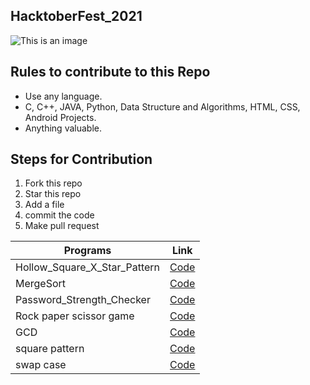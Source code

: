 ## HacktoberFest_2021

![This is an image](https://www.google.com/url?sa=i&url=https%3A%2F%2Fhacktoberfest.digitalocean.com%2F&psig=AOvVaw08O-IBrsQxfLdU0eIw9A25&ust=1633332427097000&source=images&cd=vfe&ved=0CAsQjRxqFwoTCKD0-8rbrfMCFQAAAAAdAAAAABAD)

## Rules to contribute to this Repo

- Use any language.
- C, C++, JAVA, Python, Data Structure and Algorithms, HTML, CSS, Android Projects.
- Anything valuable.

## Steps for Contribution

1. Fork this repo
2. Star this repo
3. Add a file
4. commit the code
5. Make pull request


| Programs  | Link |
| ------------- | ------------- |
| Hollow_Square_X_Star_Pattern |[Code](https://github.com/susverma/HacktoberFest_2021/blob/main/Hollow_Square_X_Star_Pattern) |
| MergeSort |[Code](https://github.com/susverma/HacktoberFest_2021/blob/main/MergeSort.py)|
| Password_Strength_Checker |[Code](https://github.com/susverma/HacktoberFest_2021/blob/main/Password_Strength_Checker.py)
| Rock paper scissor game |[Code](https://github.com/susverma/HacktoberFest_2021/blob/main/game.py)|
| GCD|[Code](https://github.com/susverma/HacktoberFest_2021/blob/main/gcd.py)|
| square pattern |[Code](https://github.com/susverma/HacktoberFest_2021/blob/main/square_pattern.py)|
| swap case |[Code](https://github.com/susverma/HacktoberFest_2021/blob/main/swap_case.py)|
